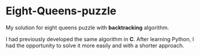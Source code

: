 # Eight-Queens-puzzle
My solution for eight queens puzzle with **backtracking** algorithm.

I had previously developed the same algorithm in **C**. After learning Python, I had the opportunity to solve it more easily and with a shorter approach.
